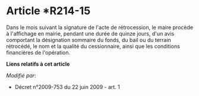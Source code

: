 # Article *R214-15

Dans le mois suivant la signature de l'acte de rétrocession, le maire procède à l'affichage en mairie, pendant une durée de
quinze jours, d'un avis comportant        la désignation sommaire du fonds, du bail ou du terrain rétrocédé, le nom et la
qualité du cessionnaire, ainsi que les conditions financières de l'opération.

**Liens relatifs à cet article**

_Modifié par_:

  - Décret n°2009-753 du 22 juin 2009 - art. 1
